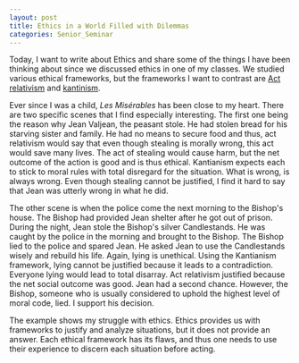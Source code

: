 ```yaml
---
layout: post
title: Ethics in a World Filled with Dilemmas
categories: Senior_Seminar
---
```


Today, I want to write about Ethics and share some of the things I have been thinking about since we discussed ethics in one of my classes. We studied various ethical frameworks, but the frameworks I want to contrast are [Act relativism](https://en.wikipedia.org/wiki/Relativism) and [kantinism](https://en.wikipedia.org/wiki/Kantianism).

Ever since I was a child, _Les Misérables_ has been close to my heart. There are two specific scenes that I find especially interesting. The first one being the reason why Jean Valjean, the peasant stole. He had stolen bread for his starving sister and family. He had no means to secure food and thus, act relativism would say that even though stealing is morally wrong, this act would save many lives. The act of stealing would cause harm, but the net outcome of the action is good and is thus ethical. Kantianism expects each to stick to moral rules with total disregard for the situation. What is wrong, is always wrong. Even though stealing cannot be justified, I find it hard to say that Jean was utterly wrong in what he did.

The other scene is when the police come the next morning to the Bishop's house. The Bishop had provided Jean shelter after he got out of prison. During the night, Jean stole the Bishop's silver Candlestands. He was caught by the police in the morning and brought to the Bishop. The Bishop lied to the police and spared Jean. He asked Jean to use the Candlestands wisely and rebuild his life. Again, lying is unethical. Using the Kantianism framework, lying cannot be justified because it leads to a contradiction. Everyone lying would lead to total disarray. Act relativism justified because the net social outcome was good. Jean had a second chance. However, the Bishop, someone who is usually considered to uphold the highest level of moral code, lied. I support his decision.

The example shows my struggle with ethics. Ethics provides us with frameworks to justify and analyze situations, but it does not provide an answer. Each ethical framework has its flaws, and thus one needs to use their experience to discern each situation before acting.
